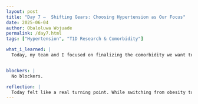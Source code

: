 ```yaml
---
layout: post
title: "Day 7 –  Shifting Gears: Choosing Hypertension as Our Focus"
date: 2025-06-04
author: Obaloluwa Wojuade
permalink: /day7.html
tags: ["Hypertension", "T1D Research & Comorbidity"]

what_i_learned: |
  Today, my team and I focused on finalizing the comorbidity we want to explore in our research project. Although we initially considered obesity, we noticed the dataset had limited patient data for it, so we decided to shift our focus to hypertension. We spent time researching what hypertension is and how it can be studied within our Type 1 Diabetes project. As a team, we also came up with and answered key questions about hypertension to deepen our understanding and make sure everyone was on the same page. After that, we began working with the dataset that includes relevant features tied to hypertension.


blockers: |
  No blockers.

reflection: |
  Today felt like a real turning point. While switching from obesity to hypertension wasn’t what we first planned, it made sense based on the data we had. I liked how collaborative it felt—asking and answering questions as a team helped us learn from each other and stay aligned. It reminded me how flexible research needs to be when working with real-world data. I’m now more confident in our direction and excited to explore how hypertension connects to T1D. Things are starting to come together in a solid way.
---
```

